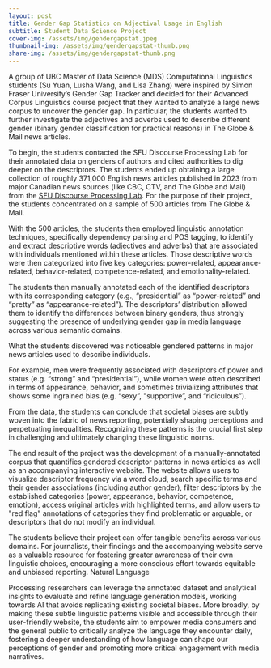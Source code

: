 ```yaml
---
layout: post
title: Gender Gap Statistics on Adjectival Usage in English
subtitle: Student Data Science Project
cover-img: /assets/img/gendergapstat.jpeg
thumbnail-img: /assets/img/gendergapstat-thumb.png
share-img: /assets/img/gendergapstat-thumb.png
---
```


A group of UBC Master of Data Science (MDS) Computational Linguistics students (Su Yuan, Lusha Wang, and Lisa Zhang) were inspired by Simon Fraser University’s Gender Gap Tracker and decided for their Advanced Corpus Linguistics course project that they wanted to analyze a large news corpus to uncover the gender gap. In particular, the students wanted to further investigate the adjectives and adverbs used to describe different gender (binary gender classification for practical reasons) in The Globe & Mail news articles.

To begin, the students contacted the SFU Discourse Processing Lab for their annotated data on genders of authors and cited authorities to dig deeper on the descriptors. The students ended up obtaining a large collection of roughly 371,000 English news articles published in 2023 from major Canadian news sources (like CBC, CTV, and The Globe and Mail) from the [SFU Discourse Processing Lab](https://gendergaptracker.research.sfu.ca/). For the purpose of their project, the students concentrated on a sample of 500 articles from The Globe & Mail.

With the 500 articles, the students then employed linguistic annotation techniques, specifically dependency parsing and POS tagging, to identify and extract descriptive words (adjectives and adverbs) that are associated with individuals mentioned within these articles. Those descriptive words were then categorized into five key categories: power-related, appearance-related, behavior-related, competence-related, and emotionality-related.

The students then manually annotated each of the identified descriptors with its corresponding category (e.g., “presidential” as “power-related” and “pretty” as “appearance-related”). The descriptors’ distribution allowed them to identify the differences between binary genders, thus strongly suggesting the presence of underlying gender gap in media language across various semantic domains.

What the students discovered was noticeable gendered patterns in major news articles used to describe individuals. 

For example, men were frequently associated with descriptors of power and status (e.g. “strong” and “presidential”), while women were often described in terms of appearance, behavior, and sometimes trivializing attributes that shows some ingrained bias (e.g. “sexy”, "supportive”, and “ridiculous”). 

From the data, the students can conclude that societal biases are subtly woven into the fabric of news reporting, potentially shaping perceptions and perpetuating inequalities. Recognizing these patterns is the crucial first step in challenging and ultimately changing these linguistic norms.

The end result of the project was the development of a manually-annotated corpus that quantifies gendered descriptor patterns in news articles as well as an accompanying interactive website. The website allows users to visualize descriptor frequency via a word cloud, search specific terms and their gender associations (including author gender), filter descriptors by the established categories (power, appearance, behavior, competence, emotion), access original articles with highlighted terms, and allow users to "red flag" annotations of categories they find problematic or arguable, or descriptors that do not modify an individual.

The students believe their project can offer tangible benefits across various domains. For journalists, their findings and the accompanying website serve as a valuable resource for fostering greater awareness of their own linguistic choices, encouraging a more conscious effort towards equitable and unbiased reporting. Natural Language 

Processing researchers can leverage the annotated dataset and analytical insights to evaluate and refine language generation models, working towards AI that avoids replicating existing societal biases. More broadly, by making these subtle linguistic patterns visible and accessible through their user-friendly website, the students aim to empower media consumers and the general public to critically analyze the language they encounter daily, fostering a deeper understanding of how language can shape our perceptions of gender and promoting more critical engagement with media narratives.
